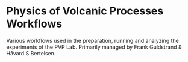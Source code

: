 # Physics of Volcanic Processes Workflows

Various workflows used in the preparation, running and analyzing the experiments of the PVP Lab. 
Primarily managed by Frank Guldstrand & Håvard S Bertelsen.

